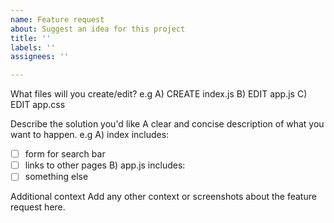 ```yaml
---
name: Feature request
about: Suggest an idea for this project
title: ''
labels: ''
assignees: ''

---
```


What files will you create/edit? e.g 
A) CREATE index.js 
B) EDIT app.js 
C) EDIT app.css

Describe the solution you'd like A clear and concise description of what you want to happen. e.g
A) index includes:
- [ ] form for search bar
- [ ] links to other pages 
B) app.js includes:
- [ ] something else

Additional context Add any other context or screenshots about the feature request here.
